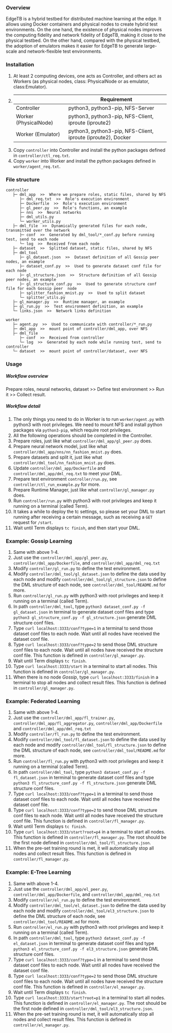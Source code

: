### Overview

EdgeTB is a hybrid testbed for distributed machine learning at the edge. It allows using Docker containers and physical
nodes to create hybrid test environments. On the one hand, the existence of physical nodes improves the computing
fidelity and network fidelity of EdgeTB, making it close to the physical testbed. On the other hand, compared with the
physical testbed, the adoption of emulators makes it easier for EdgeTB to generate large-scale and network-flexible test
environments.

### Installation

1. At least 2 computing devices, one acts as Controller, and others act as Workers (as physical nodes, class:
   PhysicalNode or as emulator, class:Emulator).
2. | |Requirement|
   | --- | --- |
   |Controller|python3, python3-pip, NFS-Server|
   |Worker (PhysicalNode)|python3, python3-pip, NFS-Client, iproute (iproute2)|
   |Worker (Emulator)|python3, python3-pip, NFS-Client, iproute (iproute2), Docker|
3. Copy ```controller``` into Controller and install the python packages defined in ```controller/ctl_req.txt```.
4. Copy ```worker``` into Worker and install the python packages defined in ```worker/agent_req.txt```.

### File structure

```
controller
   ├─ dml_app  >>  Where we prepare roles, static files, shared by NFS
      ├─ dml_req.txt  >>  Role's execution environment
      ├─ Dockerfile  >>  Role's execution environment
      ├─ gl_peer.py  >>  Role's functions, an example
      ├─ nns  >>  Neural networks
      ├─ dml_utils.py
      └─ worker_utils.py
   ├─ dml_file  >>  Dynamically generated files for each node, transmitted over the network
      ├─ conf  >>  Generated by dml_tool/*_conf.py before running test, send to each node
      └─ log  >>  Received from each node
   ├─ dataset  >>  Splitted dataset, static files, shared by NFS
   ├─ dml_tool
      ├─ gl_dataset.json  >>  Dataset definition of all Gossip peer nodes, an example
      ├─ dataset_conf.py  >>  Used to generate dataset conf file for each node
      ├─ gl_structure.json  >>  Structure definition of all Gossip peer nodes, an example
      ├─ gl_structure_conf.py  >>  Used to generate structure conf file for each Gossip peer  node
      ├─ splitter_fashion_mnist.py  >>  Used to split dataset
      └─ splitter_utils.py
   ├─ gl_manager.py  >>  Runtime manager, an example
   ├─ gl_run.py  >>  Test environment definition, an example
   └─ links.json  >>  Network links definition
   
worker
   ├─ agent.py  >>  Used to communicate with controller/*_run.py
   ├─ dml_app  >>  mount point of controller/dml_app, over NFS
   ├─ dml_file
      ├─ conf  >>  Received from controller
      └─ log  >>  Generated by each node while running test, send to controller
   └─ dataset  >>  mount point of controller/dataset, over NFS
```

### Usage

##### Workflow overview

Prepare roles, neural networks, dataset >> Define test environment >> Run it >>  Collect result.

##### Workflow detail

1. The only things you need to do in Worker is to run ```worker/agent.py``` with python3 with root privileges. We need
   to mount NFS and install python packages via ```python3-pip```, which require root privileges.
2. All the following operations should be completed in the Controller.
3. Prepare roles, just like what ```controller/dml_app/gl_peer.py``` does.
4. Prepare neural network model, just like what ```controller/dml_app/nns/nn_fashion_mnist.py``` does.
5. Prepare datasets and split it, just like what ```controller/dml_tool/nn_fashion_mnist.py``` does.
6. Update ```controller/dml_app/Dockerfile``` and ```controller/dml_app/dml_req.txt``` to meet your DML.
7. Prepare test environment ```controller/run.py```, see ```controller/ctl_run_example.py```  for more.
8. Prepare Runtime Manager, just like what ```controller/gl_manager.py```  does.
9. Run ```controller/run.py``` with python3 with root privileges and keep it running on a terminal (called Term).
10. It takes a while to deploy the tc settings, so please set your DML to start running after receiving a certain
    message, such as receiving a ```GET``` request for ```/start```.
11. Wait until Term displays ```tc finish```, and then start your DML.

### Example: Gossip Learning

1. Same with above 1-4.
2. Just use the ```controller/dml_app/gl_peer.py```, ```controller/dml_app/Dockerfile```,
   and ```controller/dml_app/dml_req.txt```
3. Modify ```controller/gl_run.py```  to define the test environment.
4. Modify ```controller/dml_tool/gl_dataset.json``` to define the data used by each node and
   modify ```controller/dml_tool/gl_structure.json``` to define the DML structure of each node,
   see ```controller/dml_tool/README.md``` for more.
5. Run ```controller/gl_run.py``` with python3 with root privileges and keep it running on a terminal (called Term).
6. In path ```controller/dml_tool```, type ```python3 dataset_conf.py -f gl_dataset.json``` in terminal to generate
   dataset conf files and type ```python3 gl_structure_conf.py -f gl_structure.json```  generate DML structure conf
   files.
7. Type ```curl localhost:3333/conf?type=1``` in a terminal to send those dataset conf files to each node. Wait until
   all nodes have received the dataset conf file.
8. Type ```curl localhost:3333/conf?type=2``` to send those DML structure conf files to each node. Wait until all nodes
   have received the structure conf file. This function is defined in ```controller/gl_manager.py```.
9. Wait until Term displays ```tc finish```.
10. Type ```curl localhost:3333/start``` in a terminal to start all nodes. This function is defined
    in ```controller/gl_manager.py```.
11. When there is no node _Gossip_, type ```curl localhost:3333/finish``` in a terminal to stop all nodes and collect
    result files. This function is defined in ```controller/gl_manager.py```.

### Example: Federated Learning

1. Same with above 1-4.
2. Just use the ```controller/dml_app/fl_trainer.py```, ```controller/dml_app/fl_aggregator.py```,
   ```controller/dml_app/Dockerfile``` and ```controller/dml_app/dml_req.txt```
3. Modify ```controller/fl_run.py```  to define the test environment.
4. Modify ```controller/dml_tool/fl_dataset.json``` to define the data used by each node and
   modify ```controller/dml_tool/fl_structure.json``` to define the DML structure of each node,
   see ```controller/dml_tool/README.md``` for more.
5. Run ```controller/fl_run.py``` with python3 with root privileges and keep it running on a terminal (called Term).
6. In path ```controller/dml_tool```, type ```python3 dataset_conf.py -f fl_dataset.json``` in terminal to generate
   dataset conf files and type ```python3 fl_structure_conf.py -f fl_structure.json```  generate DML structure conf
   files.
7. Type ```curl localhost:3333/conf?type=1``` in a terminal to send those dataset conf files to each node. Wait until
   all nodes have received the dataset conf file.
8. Type ```curl localhost:3333/conf?type=2``` to send those DML structure conf files to each node. Wait until all nodes
   have received the structure conf file. This function is defined in ```controller/fl_manager.py```.
9. Wait until Term displays ```tc finish```.
10. Type ```curl localhost:3333/start?root=p4``` in a terminal to start all nodes. This function is defined
    in ```controller/fl_manager.py```. The root should be the first node defined
    in ```controller/dml_tool/fl_structure.json```.
11. When the pre-set training round is met, it will automatically stop all nodes and collect result files. This function
    is defined in ```controller/fl_manager.py```.

### Example: E-Tree Learning

1. Same with above 1-4.
2. Just use the ```controller/dml_app/el_peer.py```, ```controller/dml_app/Dockerfile```,
   and ```controller/dml_app/dml_req.txt```
3. Modify ```controller/el_run.py```  to define the test environment.
4. Modify ```controller/dml_tool/el_dataset.json``` to define the data used by each node and
   modify ```controller/dml_tool/el3_structure.json``` to define the DML structure of each node,
   see ```controller/dml_tool/README.md``` for more.
5. Run ```controller/el_run.py``` with python3 with root privileges and keep it running on a terminal (called Term).
6. In path ```controller/dml_tool```, type ```python3 dataset_conf.py -f el_dataset.json``` in terminal to generate
   dataset conf files and type ```python3 el_structure_conf.py -f el3_structure.json```  generate DML structure conf
   files.
7. Type ```curl localhost:3333/conf?type=1``` in a terminal to send those dataset conf files to each node. Wait until
   all nodes have received the dataset conf file.
8. Type ```curl localhost:3333/conf?type=2``` to send those DML structure conf files to each node. Wait until all nodes
   have received the structure conf file. This function is defined in ```controller/el_manager.py```.
9. Wait until Term displays ```tc finish```.
10. Type ```curl localhost:3333/start?root=p1``` in a terminal to start all nodes. This function is defined
    in ```controller/el_manager.py```. The root should be the first node defined
    in ```controller/dml_tool/el3_structure.json```.
11. When the pre-set training round is met, it will automatically stop all nodes and collect result files. This function
    is defined in ```controller/el_manager.py```.
